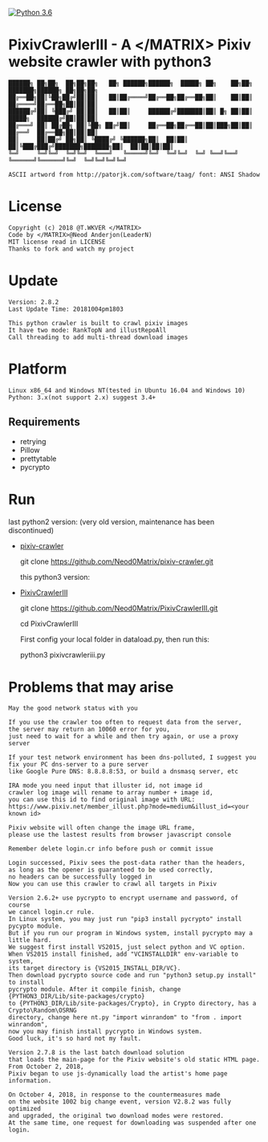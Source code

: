 
[![Python 3.6](https://img.shields.io/badge/Python-3.6-yellow.svg)](http://www.python.org/download/)

# PixivCrawlerIII - A \</MATRIX> Pixiv website crawler with python3
    
    ██████╗ ██╗██╗  ██╗██╗██╗   ██╗ ██████╗██████╗  █████╗ ██╗    ██╗██╗     ███████╗██████╗ ██╗██╗██╗
    ██╔══██╗██║╚██╗██╔╝██║██║   ██║██╔════╝██╔══██╗██╔══██╗██║    ██║██║     ██╔════╝██╔══██╗██║██║██║
    ██████╔╝██║ ╚███╔╝ ██║██║   ██║██║     ██████╔╝███████║██║ █╗ ██║██║     █████╗  ██████╔╝██║██║██║
    ██╔═══╝ ██║ ██╔██╗ ██║╚██╗ ██╔╝██║     ██╔══██╗██╔══██║██║███╗██║██║     ██╔══╝  ██╔══██╗██║██║██║
    ██║     ██║██╔╝ ██╗██║ ╚████╔╝ ╚██████╗██║  ██║██║  ██║╚███╔███╔╝███████╗███████╗██║  ██║██║██║██║
    ╚═╝     ╚═╝╚═╝  ╚═╝╚═╝  ╚═══╝   ╚═════╝╚═╝  ╚═╝╚═╝  ╚═╝ ╚══╝╚══╝ ╚══════╝╚══════╝╚═╝  ╚═╝╚═╝╚═╝╚═╝
                                                                                                  
    ASCII artword from http://patorjk.com/software/taag/ font: ANSI Shadow

License
======
    
    Copyright (c) 2018 @T.WKVER </MATRIX>
    Code by </MATRIX>@Neod Anderjon(LeaderN)
    MIT license read in LICENSE
    Thanks to fork and watch my project

Update
======

    Version: 2.8.2
    Last Update Time: 20181004pm1803
    
    This python crawler is built to crawl pixiv images
    It have two mode: RankTopN and illustRepoAll 
    Call threading to add multi-thread download images

Platform
======

    Linux x86_64 and Windows NT(tested in Ubuntu 16.04 and Windows 10)
    Python: 3.x(not support 2.x) suggest 3.4+

## Requirements

* retrying
* Pillow
* prettytable
* pycrypto

Run
======

  last python2 version: (very old version, maintenance has been discontinued)
    
- [pixiv-crawler](https://github.com/Neod0Matrix/pixiv-crawler)
    
    git clone https://github.com/Neod0Matrix/pixiv-crawler.git
    
  this python3 version:

- [PixivCrawlerIII](https://github.com/Neod0Matrix/PixivCrawlerIII)

    git clone https://github.com/Neod0Matrix/PixivCrawlerIII.git
    
    cd PixivCrawlerIII
    
    First config your local folder in dataload.py, then run this:
    
    python3 pixivcrawleriii.py

Problems that may arise
======

    May the good network status with you

    If you use the crawler too often to request data from the server, 
    the server may return an 10060 error for you, 
    just need to wait for a while and then try again, or use a proxy server
    
    If your test network environment has been dns-polluted, I suggest you 
    fix your PC dns-server to a pure server
    like Google Pure DNS: 8.8.8.8:53, or build a dnsmasq server, etc
    
    IRA mode you need input that illuster id, not image id
    crawler log image will rename to array number + image id, 
    you can use this id to find original image with URL:
    https://www.pixiv.net/member_illust.php?mode=medium&illust_id=<your known id>
    
    Pixiv website will often change the image URL frame, 
    please use the lastest results from browser javascript console
    
    Remember delete login.cr info before push or commit issue
    
    Login successed, Pixiv sees the post-data rather than the headers,
    as long as the opener is guaranteed to be used correctly, 
    no headers can be successfully logged in
    Now you can use this crawler to crawl all targets in Pixiv

    Version 2.6.2+ use pycrypto to encrypt username and password, of course
    we cancel login.cr rule. 
    In Linux system, you may just run "pip3 install pycrypto" install pycypto module.
    But if you run our program in Windows system, install pycrypto may a little hard. 
    We suggest first install VS2015, just select python and VC option.
    When VS2015 install finished, add "VCINSTALLDIR" env-variable to system,
    its target directory is {VS2015_INSTALL_DIR/VC}.
    Then download pycrypto source code and run "python3 setup.py install" to install
    pycrypto module. After it compile finish, change {PYTHON3_DIR/Lib/site-packages/crypto}
    to {PYTHON3_DIR/Lib/site-packages/Crypto}, in Crypto directory, has a Crypto\Random\OSRNG
    directory, change here nt.py "import winrandom" to "from . import winrandom",
    now you may finish install pycrypto in Windows system.
    Good luck, it's so hard not my fault.

    Version 2.7.8 is the last batch download solution 
    that loads the main-page for the Pixiv website's old static HTML page.
    From October 2, 2018, 
    Pixiv began to use js-dynamically load the artist's home page information.

    On October 4, 2018, in response to the countermeasures made 
    on the website 1002 big change event, version V2.8.2 was fully optimized 
    and upgraded, the original two download modes were restored. 
    At the same time, one request for downloading was suspended after one login.